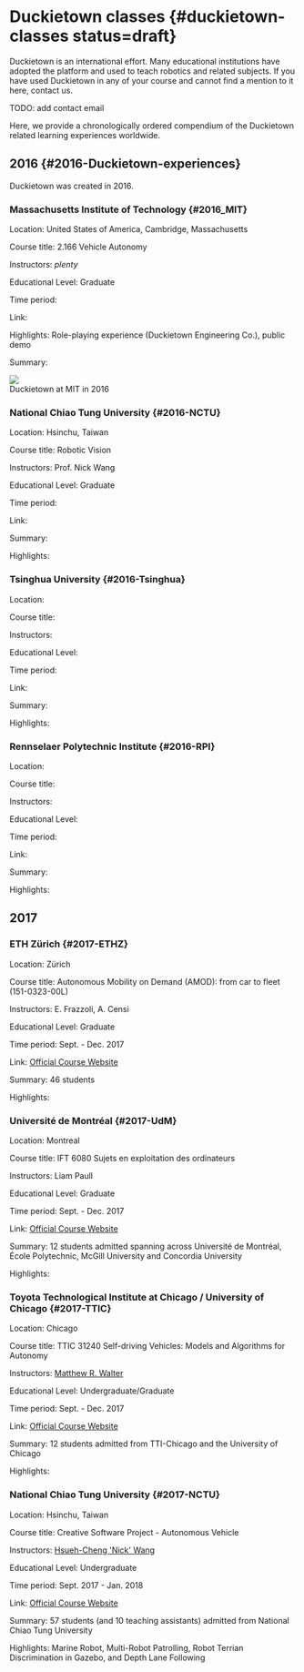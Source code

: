 # Duckietown classes {#duckietown-classes status=draft}

Duckietown is an international effort. Many educational institutions have adopted the platform and used to teach robotics and related subjects. If you have used Duckietown in any of your course and cannot find a mention to it here, contact us.

TODO: add contact email

Here, we provide a chronologically ordered compendium of the Duckietown related learning experiences worldwide.

## 2016 {#2016-Duckietown-experiences}

Duckietown was created in 2016.

### Massachusetts Institute of Technology {#2016_MIT}

Location: United States of America, Cambridge, Massachusetts

Course title: 2.166 Vehicle Autonomy

Instructors: _plenty_

Educational Level: Graduate

Time period:

Link:

Highlights: Role-playing experience (Duckietown Engineering Co.), public demo

Summary:

<div figure-id="fig:2016_MIT">
   <img src="placeholder.png" class='group-photo'/>
   <figcaption>Duckietown at MIT in 2016</figcaption>
</div>


### National Chiao Tung University {#2016-NCTU}

Location: Hsinchu, Taiwan

Course title: Robotic Vision

Instructors: Prof. Nick Wang

Educational Level: Graduate

Time period:

Link:

Summary:

Highlights:


### Tsinghua University {#2016-Tsinghua}

Location:

Course title:

Instructors:

Educational Level:

Time period:

Link:

Summary:

Highlights:


### Rennselaer Polytechnic Institute {#2016-RPI}

Location:

Course title:

Instructors:

Educational Level:

Time period:

Link:

Summary:

Highlights:


## 2017

### ETH Zürich {#2017-ETHZ}

Location: Zürich

Course title:  Autonomous Mobility on Demand (AMOD): from car to fleet (151-0323-00L)

Instructors: E. Frazzoli, A. Censi

Educational Level: Graduate

Time period: Sept. - Dec. 2017

Link: [Official Course Website](http://duckietown.org/classes/2017/17-ETHZ/)

Summary: 46 students 

Highlights:

### Université de Montréal {#2017-UdM}

Location: Montreal

Course title:  IFT 6080 Sujets en exploitation des ordinateurs

Instructors: Liam Paull

Educational Level: Graduate

Time period: Sept. - Dec. 2017

Link: [Official Course Website](http://duckietown.org/classes/2017/17-Montreal/)

Summary: 12 students admitted spanning across Université de Montréal, École Polytechnic, McGill University and Concordia University

Highlights:


### Toyota Technological Institute at Chicago / University of Chicago {#2017-TTIC}

Location: Chicago

Course title:  TTIC 31240 Self-driving Vehicles: Models and Algorithms for Autonomy

Instructors: [Matthew R. Walter](http://ttic.edu/walter)

Educational Level: Undergraduate/Graduate

Time period: Sept. - Dec. 2017

Link: [Official Course Website](http://duckietown.org/classes/2017/17-TTIC/)

Summary: 12 students admitted from TTI-Chicago and the University of Chicago

Highlights:

### National Chiao Tung University {#2017-NCTU}

Location: Hsinchu, Taiwan

Course title: Creative Software Project - Autonomous Vehicle

Instructors: [Hsueh-Cheng 'Nick' Wang](http://web.it.nctu.edu.tw/~hchengwang/)

Educational Level: Undergraduate

Time period: Sept. 2017 - Jan. 2018

Link: [Official Course Website](http://duckietown.nctu.edu.tw/)

Summary: 57 students (and 10 teaching assistants) admitted from National Chiao Tung University

Highlights: Marine Robot, Multi-Robot Patrolling, Robot Terrian Discrimination in Gazebo, and Depth Lane Following
